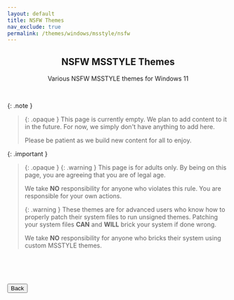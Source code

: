```yaml
---
layout: default
title: NSFW Themes
nav_exclude: true
permalink: /themes/windows/msstyle/nsfw
---
```


<div class="card">
<div class="container">
<h2 class="text-small" style="text-align:center">NSFW MSSTYLE Themes</h2>
<p class="text-small" style="text-align:center">Various NSFW MSSTYLE themes for Windows 11</p>
</div>
</div>
<br />

{: .note }
> {: .opaque }
> This page is currently empty. We plan to add content to it in the future. For now, we simply don't have anything to add here.
>
> Please be patient as we build new content for all to enjoy.

{: .important }
> {: .opaque }
> {: .warning }
> This page is for adults only. By being on this page, you are agreeing that you are of legal age.
>
> We take **NO** responsibility for anyone who violates this rule. You are responsible for your own actions.
> 
> {: .warning }
> These themes are for advanced users who know how to properly patch their system files to run unsigned themes. 
> Patching your system files **CAN** and **WILL** brick your system if done wrong.
>
> We take **NO** responsibility for anyone who bricks their system using custom MSSTYLE themes.

<br /><br />
<!-- ////////////////////////////////////////////////////////////////////////////////////////////////////////////////////// -->
<br />
<a href="/themes/windows/msstyle">
<button type="button" name="button" class="btn">Back</button></a>
<br />
<!-- ////////////////////////////////////////////////////////////////////////////////////////////////////////////////////// -->